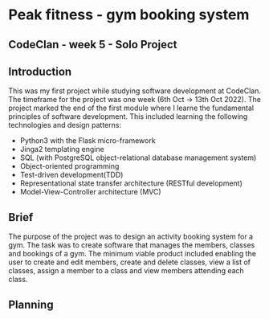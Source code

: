 # Peak fitness - gym booking system

## CodeClan - week 5 - Solo Project

## Introduction
This was my first project while studying software development at CodeClan. The timeframe for the project was one week (6th Oct -> 13th Oct 2022). The project marked the end of the first module where I learne the fundamental principles of software development. This included learning the following technologies and design patterns:
- Python3 with the Flask micro-framework
- Jinga2 templating engine
- SQL (with PostgreSQL object-relational database management system)
- Object-oriented programming
- Test-driven development(TDD)
- Representational state transfer architecture (RESTful development)
- Model-View-Controller architecture (MVC)

## Brief

The purpose of the project was to design an activity booking system for a gym. The task was to create software that manages the members, classes and bookings of a gym. The minimum viable product included enabling the user to create and edit members, create and delete classes, view a list of classes, assign a member to a class and view members attending each class.

## Planning 
